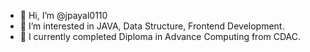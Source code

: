 - 👋 Hi, I’m @jpayal0110
- 👀 I’m interested in JAVA, Data Structure, Frontend Development.
- 🌱 I currently completed Diploma in Advance Computing from CDAC.


<!---
jpayal0110/jpayal0110 is a ✨ special ✨ repository because its `README.md` (this file) appears on your GitHub profile.
You can click the Preview link to take a look at your changes.
--->
